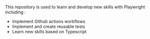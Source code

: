 This repository is used to learn and develop new skills with Playwright  including :

  - Implement Github actions workflows
  - Implement and create reusable tests
  - Learn new skills based on Typescript

